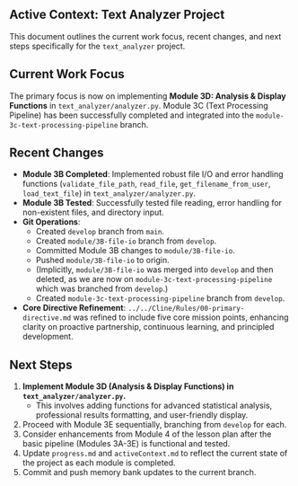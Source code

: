 ## Active Context: Text Analyzer Project

This document outlines the current work focus, recent changes, and next steps specifically for the `text_analyzer` project.

## Current Work Focus

The primary focus is now on implementing **Module 3D: Analysis & Display Functions** in `text_analyzer/analyzer.py`. Module 3C (Text Processing Pipeline) has been successfully completed and integrated into the `module-3c-text-processing-pipeline` branch.

## Recent Changes

*   **Module 3B Completed**: Implemented robust file I/O and error handling functions (`validate_file_path`, `read_file`, `get_filename_from_user`, `load_text_file`) in `text_analyzer/analyzer.py`.
*   **Module 3B Tested**: Successfully tested file reading, error handling for non-existent files, and directory input.
*   **Git Operations**:
    *   Created `develop` branch from `main`.
    *   Created `module/3B-file-io` branch from `develop`.
    *   Committed Module 3B changes to `module/3B-file-io`.
    *   Pushed `module/3B-file-io` to origin.
    *   (Implicitly, `module/3B-file-io` was merged into `develop` and then deleted, as we are now on `module-3c-text-processing-pipeline` which was branched from `develop`.)
    *   Created `module-3c-text-processing-pipeline` branch from `develop`.
*   **Core Directive Refinement**: `../../Cline/Rules/00-primary-directive.md` was refined to include five core mission points, enhancing clarity on proactive partnership, continuous learning, and principled development.

## Next Steps

1.  **Implement Module 3D (Analysis & Display Functions) in `text_analyzer/analyzer.py`.**
    *   This involves adding functions for advanced statistical analysis, professional results formatting, and user-friendly display.
2.  Proceed with Module 3E sequentially, branching from `develop` for each.
3.  Consider enhancements from Module 4 of the lesson plan after the basic pipeline (Modules 3A-3E) is functional and tested.
4.  Update `progress.md` and `activeContext.md` to reflect the current state of the project as each module is completed.
5.  Commit and push memory bank updates to the current branch.
